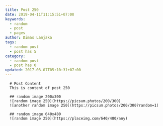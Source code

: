```yaml
---
title: Post 250
date: 2019-04-11T11:15:51+07:00
keywords:
  - random
  - post
  - pages
author: Dimas Lanjaka
tags:
  - random post
  - post has 5
category:
  - random post
  - post has 0
updated: 2017-03-07T05:10:31+07:00
---
```


      # Post Content
      This is content of post 250

      ## random image 200x300
      ![random image 250](https://picsum.photos/200/300)
      ![another random image 250](https://picsum.photos/200/300?random=1)

      ## random image 640x480
      ![random image 250](https://placeimg.com/640/480/any)
      